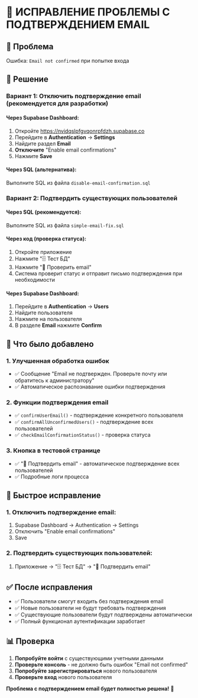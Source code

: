 # 📧 ИСПРАВЛЕНИЕ ПРОБЛЕМЫ С ПОДТВЕРЖДЕНИЕМ EMAIL

## 🚨 Проблема
Ошибка: `Email not confirmed` при попытке входа

## 🎯 Решение

### Вариант 1: Отключить подтверждение email (рекомендуется для разработки)

#### Через Supabase Dashboard:
1. Откройте https://nvidqslpfgvqonrpfdzh.supabase.co
2. Перейдите в **Authentication** → **Settings**
3. Найдите раздел **Email**
4. **Отключите** "Enable email confirmations"
5. Нажмите **Save**

#### Через SQL (альтернатива):
Выполните SQL из файла `disable-email-confirmation.sql`

### Вариант 2: Подтвердить существующих пользователей

#### Через SQL (рекомендуется):
Выполните SQL из файла `simple-email-fix.sql`

#### Через код (проверка статуса):
1. Откройте приложение
2. Нажмите "🗄️ Тест БД"
3. Нажмите "📧 Проверить email"
4. Система проверит статус и отправит письмо подтверждения при необходимости

#### Через Supabase Dashboard:
1. Перейдите в **Authentication** → **Users**
2. Найдите пользователя
3. Нажмите на пользователя
4. В разделе **Email** нажмите **Confirm**

## 🔧 Что было добавлено

### 1. Улучшенная обработка ошибок
- ✅ Сообщение "Email не подтвержден. Проверьте почту или обратитесь к администратору"
- ✅ Автоматическое распознавание ошибки подтверждения

### 2. Функции подтверждения email
- ✅ `confirmUserEmail()` - подтверждение конкретного пользователя
- ✅ `confirmAllUnconfirmedUsers()` - подтверждение всех пользователей
- ✅ `checkEmailConfirmationStatus()` - проверка статуса

### 3. Кнопка в тестовой странице
- ✅ "📧 Подтвердить email" - автоматическое подтверждение всех пользователей
- ✅ Подробные логи процесса

## 🚀 Быстрое исправление

### 1. Отключить подтверждение email:
1. Supabase Dashboard → Authentication → Settings
2. Отключить "Enable email confirmations"
3. Save

### 2. Подтвердить существующих пользователей:
1. Приложение → "🗄️ Тест БД" → "📧 Подтвердить email"

## ✅ После исправления

- ✅ Пользователи смогут входить без подтверждения email
- ✅ Новые пользователи не будут требовать подтверждения
- ✅ Существующие пользователи будут подтверждены автоматически
- ✅ Полный функционал аутентификации заработает

## 📊 Проверка

1. **Попробуйте войти** с существующими учетными данными
2. **Проверьте консоль** - не должно быть ошибок "Email not confirmed"
3. **Попробуйте зарегистрироваться** нового пользователя
4. **Проверьте вход** нового пользователя

**Проблема с подтверждением email будет полностью решена!** 🎉
